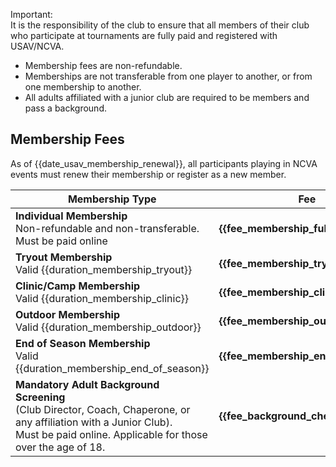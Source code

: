 <div class="--alertcallout">

  <p class="--fs200 --centered --fwbold">
    Important:<br>
    <span class="--fs150">It is the responsibility of the club to ensure that all members of their club who participate at tournaments are fully paid and registered with USAV/NCVA. </span>
  </p>

  - Membership fees are non-refundable.
  - Memberships are not transferable from one player to another, or from one membership to another.
  - All adults affiliated with a junior club are required to be members and pass a background.

</div>


## Membership Fees 
As of {{date_usav_membership_renewal}}, all participants playing in NCVA events must renew their membership or register as a new member. 

|Membership Type| Fee |
|---|---|
|**Individual Membership**<br> Non-refundable and non-transferable. <br> Must be paid online|**{{fee_membership_full}}**|
|**Tryout Membership** <br> Valid {{duration_membership_tryout}} |**{{fee_membership_tryout}}**|
|**Clinic/Camp Membership** <br> Valid {{duration_membership_clinic}} |**{{fee_membership_clinic}}**|
|**Outdoor Membership** <br> Valid {{duration_membership_outdoor}}|**{{fee_membership_outdoor}}**|
|**End of Season Membership** <br> Valid {{duration_membership_end_of_season}} |**{{fee_membership_end_of_season}}**|
|**Mandatory Adult Background Screening** <br>(Club Director, Coach, Chaperone, or any affiliation with a Junior Club). <br> Must be paid online. Applicable for those over the age of 18. |**{{fee_background_check}}**|

